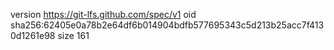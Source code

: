 version https://git-lfs.github.com/spec/v1
oid sha256:62405e0a78b2e64df6b014904bdfb577695343c5d213b25acc7f4130d1261e98
size 161
